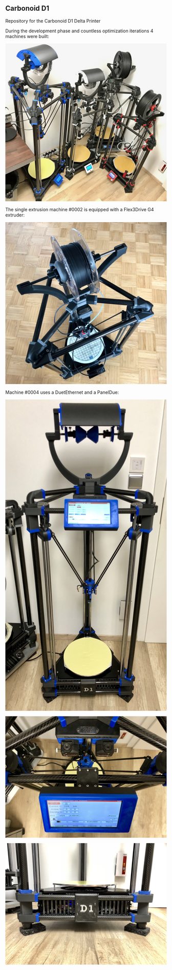 ## Carbonoid D1
Repository for the Carbonoid D1 Delta Printer

During the development phase and countless optimization iterations 4 machines were built:

![Carbonoid All-stars](https://raw.githubusercontent.com/Carbonoid/D1/master/1.0/photos/D1_All.jpg)

The single extrusion machine #0002 is equipped with a Flex3Drive G4 extruder:

![Carbonoid D1 #0002 with Flex3Drive extruder](https://raw.githubusercontent.com/Carbonoid/D1/master/1.0/photos/D1%230002_F3D.jpg?raw=true)


Machine #0004 uses a DuetEthernet and a PanelDue:

![Carbonoid D1 #0004 Overview](https://raw.githubusercontent.com/Carbonoid/D1/master/1.0/photos/D1%230004_Full.jpg?raw=true)

![Carbonoid D1 #0004 Panel Due](https://raw.githubusercontent.com/Carbonoid/D1/master/1.0/photos/D1%230004_PanelDue.jpg)

![Carbonoid D1 #0004 Base](https://raw.githubusercontent.com/Carbonoid/D1/master/1.0/photos/D1%230004_Base.jpg)
